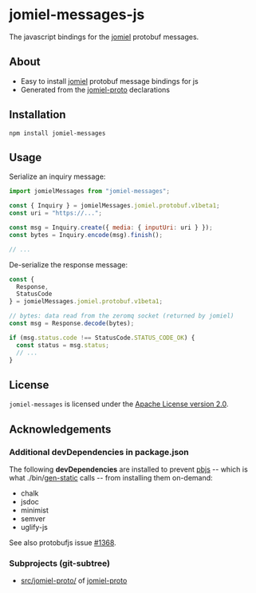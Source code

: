 # jomiel-messages-js

The javascript bindings for the [jomiel] protobuf messages.

## About

- Easy to install [jomiel] protobuf message bindings for js
- Generated from the [jomiel-proto] declarations

[jomiel]: https://github.com/guendto/jomiel

## Installation

```shell
npm install jomiel-messages
```

## Usage

Serialize an inquiry message:

```javascript
import jomielMessages from "jomiel-messages";

const { Inquiry } = jomielMessages.jomiel.protobuf.v1beta1;
const uri = "https://...";

const msg = Inquiry.create({ media: { inputUri: uri } });
const bytes = Inquiry.encode(msg).finish();

// ...
```

De-serialize the response message:

```javascript
const {
  Response,
  StatusCode
} = jomielMessages.jomiel.protobuf.v1beta1;

// bytes: data read from the zeromq socket (returned by jomiel)
const msg = Response.decode(bytes);

if (msg.status.code !== StatusCode.STATUS_CODE_OK) {
  const status = msg.status;
  // ...
}
```

## License

`jomiel-messages` is licensed under the [Apache License version
2.0][aplv2].

[aplv2]: https://www.tldrlegal.com/l/apache2

## Acknowledgements

### Additional devDependencies in package.json

The following **devDependencies** are installed to prevent [pbjs] --
which is what ./bin/[gen-static] calls -- from installing them
on-demand:

- chalk
- jsdoc
- minimist
- semver
- uglify-js

See also protobufjs issue [#1368].

[gen-static]: https://github.com/guendto/jomiel-messages-js/blob/master/bin/gen-static
[pbjs]: https://github.com/protobufjs/protobuf.js/
[#1368]: https://github.com/protobufjs/protobuf.js/issues/1368

### Subprojects (git-subtree)

- [src/jomiel-proto/](src/jomiel-proto/) of [jomiel-proto]

[jomiel-proto]: https://github.com/guendto/jomiel-proto/
